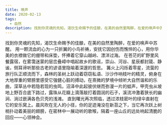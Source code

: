 ```yaml
---
title: 唤声
date: 2020-02-13
tags:
  - 自然
description: 找到你灵魂的先知，渴饮生命赐予的佳酿，在美的自然里陶醉，在爱的唤声中苏醒。
---
```


找到你灵魂的先知，渴饮生命赐予的佳酿，在美的自然里陶醉，在爱的唤声中苏醒。
用一颗流血的心为一只折翼的小鸟祈祷，安抚它因创伤而憔悴的心，用你华美的衣襟做它的绷带和床垫，怀捧着它穿山越岭、漂洋过海。
在苍茫的旷野里风餐露宿，在雾霭迷蒙的层峦叠嶂中唱起故乡的歌谣，崇山、河谷、星辰都封箴、静谧，侧耳谛听那些古老的谚语里隐喻着深邃的哲思。
篝火上闪烁着零星，流萤的旅行队正顺流而下，森林的圣树上跃动着窃窃私语、沙沙作响枝叶的精灵，俯身在大地厚重的臂膀里感受它强健心脏的搏动，在熹微的梦境中倾听大自然谐和的乐曲，深草丛中若隐若现的虫鸣，沼泽中此起彼伏继而弥漫一片的蛙声，甲壳虫从坡地上野百合底下路过，露珠从花瓣上滴落敲打着圆润的石子，溪流冲激着狭长的幽涧、淌过嵌满各色贝壳的浅滩。
直到曙光再次照临，透过浓枝密叶的绿伞直射在它的安乐窝上。晨风吹在无人的小径，你的足迹淹没在新苔之下，当它再次跃上树梢扑动着美丽的翅膀，在密林中一展动听的歌喉，隔着一座山丘的远处响起清脆的回应——心领神会。